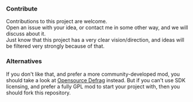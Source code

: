 ### Contribute
Contributions to this project are welcome.  
Open an issue with your idea, or contact me in some other way, and we will discuss about it.  
Just know that this project has a very clear vision/direction, and ideas will be filtered very strongly because of that.  

### Alternatives
If you don't like that, and prefer a more community-developed mod, you should take a look at [Opensource Defrag](github.com/heysokam/osdf) instead.
But if you can't use SDK licensing, and prefer a fully GPL mod to start your project with, then you should fork this repository.

